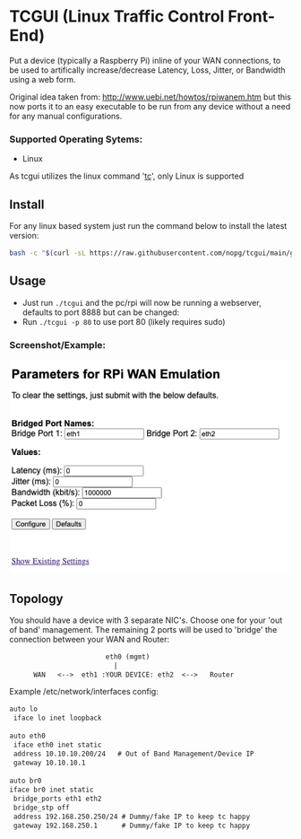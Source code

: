 # TCGUI (Linux Traffic Control Front-End)
Put a device (typically a Raspberry Pi) inline of your WAN connections, to be used to artifically increase/decrease
Latency, Loss, Jitter, or Bandwidth using a web form. 

Original idea taken from: http://www.uebi.net/howtos/rpiwanem.htm but this now ports it to an easy executable to be run
from any device without a need for any manual configurations.
  
###  Supported Operating Sytems:
- Linux  

As tcgui utilizes the linux command '[tc](https://man7.org/linux/man-pages/man8/tc.8.html)', only Linux is supported

## Install
For any linux based system just run the command below to install the latest version:
```bash
bash -c "$(curl -sL https://raw.githubusercontent.com/nopg/tcgui/main/get.sh)"
```

## Usage
- Just run `./tcgui` and the pc/rpi will now be running a webserver, defaults to port 8888 but can be changed:
- Run `./tcgui -p 80` to use port 80 (likely requires sudo)

### Screenshot/Example:
![tc gui main page](./static/tcgui.png)

## Topology
You should have a device with 3 separate NIC's. Choose one for your 'out of band' management. The remaining 2 ports 
will be used to 'bridge' the connection between your WAN and Router:  

                            eth0 (mgmt)  
                              |  
          WAN   <-->  eth1 :YOUR DEVICE: eth2  <-->   Router

Example /etc/network/interfaces config:
```
auto lo
 iface lo inet loopback

auto eth0
 iface eth0 inet static
 address 10.10.10.200/24   # Out of Band Management/Device IP
 gateway 10.10.10.1

auto br0
iface br0 inet static
 bridge_ports eth1 eth2
 bridge_stp off
 address 192.168.250.250/24 # Dummy/fake IP to keep tc happy
 gateway 192.168.250.1      # Dummy/fake IP to keep tc happy
 ```

